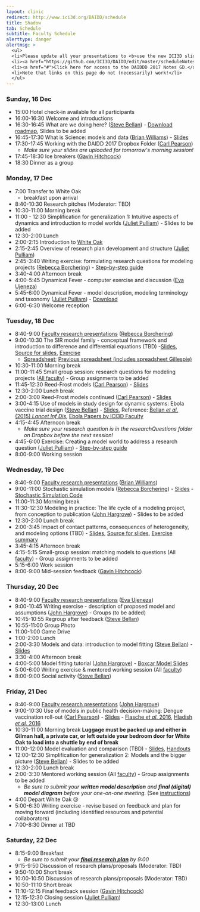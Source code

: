 ```yaml
---
layout: clinic
redirect: http://www.ici3d.org/DAIDD/schedule
title: Shadow
tab: Schedule
subtitle: Faculty Schedule
alerttype: danger
alertmsg: >
  <ul>
  <li>Please update all your presentations to <b>use the new ICI3D slide template</b>.</li>
  <li><a href="https://github.com/ICI3D/DAIDD/edit/master/scheduleNotes">Click here for access to the DAIDD 2018 Notes GD.</a></li>
  <li><a href="#">Click here for access to the DAIDDD 2017 Notes GD.</a></li>
  <li>Note that links on this page do not (necessarily) work!</li>
  </ul>
---
```



### Sunday, 16 Dec
- 15:00 Hotel check-in available for all participants
- 16:00-16:30 Welcome and introductions
- 16:30-16:45 What are we doing here? ([Steve Bellan]({{site.subdomainurl}}/team/bellan/)) - [Download roadmap](../roadmap/DAIDD2016roadmap.pdf), Slides to be added
- 16:45-17:30 What is Science: models and data ([Brian Williams]({{site.subdomainurl}}/team/williams/)) - [Slides](../Materials/Brian%20Williams%20What%20is%20Science.pdf)
- 17:30-17:45 Working with the DAIDD 2017 Dropbox Folder ([Carl Pearson]({{site.subdomainurl}}/team/pearson/))
    - _Make sure your slides are uploaded for tomorrow's morning session!_
- 17:45-18:30 Ice breakers ([Gavin Hitchcock]({{site.subdomainurl}}/team/hitchcock/))
- 18:30 Dinner as a group

### Monday, 17 Dec
- 7:00 Transfer to White Oak
    - breakfast upon arrival
- 8:40-10:30 Research pitches (Moderator: TBD)
- 10:30-11:00 Morning break
- 11:00 - 12:30 Simplification for generalization 1: Intuitive aspects of dynamics and introduction to model worlds ([Juliet Pulliam]({{site.subdomainurl}}/team/pulliam/)) - Slides to be added
- 12:30-2:00 Lunch
- 2:00-2:15 Introduction to [White Oak](http://www.whiteoakwildlife.org/wop)
- 2:15-2:45 Overview of research plan development and structure ([Juliet Pulliam]({{site.subdomainurl}}/team/pulliam/))
- 2:45-3:40 Writing exercise: formulating research questions for modeling projects ([Rebecca Borchering]({{site.subdomainurl}}/team/borchering/)) - [Step-by-step guide](../Materials/researchQuestions)
- 3:40-4:00 Afternoon break
- 4:00-5:45 Dynamical Fever - computer exercise and discussion ([Eva Ujeneza]({{site.subdomainurl}}/team/ujeneza/))
- 5:45-6:00 Dynamical Fever - model description, modeling terminology and taxonomy ([Juliet Pulliam]({{site.subdomainurl}}/team/pulliam/)) - [Download](../Materials/modelTaxonomy)
- 6:00-6:30 Welcome reception

### Tuesday, 18 Dec

- 8:40-9:00 [Faculty research presentations](../Materials/researchPresentations) ([Rebecca Borchering]({{site.subdomainurl}}/team/borchering))
- 9:00-10:30 The SIR model family - conceptual framework and introduction to difference and differential equations (TBD) -[Slides](https://github.com/dushoff/disease_model_talks/blob/master/git_push/family.draft.pdf), [Source for slides](https://github.com/dushoff/disease_model_talks), [Exercise](../Materials/SIRmodelFamily)
  - [Spreadsheet](http://tinyurl.com/SIR-DAIDD-2016); [Previous spreadsheet (includes spreadsheet Gillespie)](http://tinyurl.com/SIR-DAIDD-2015)
- 10:30-11:00 Morning break
- 11:00-11:45 Small group session: research questions for modeling projects ([All faculty]({{site.subdomainurl}}/team/)) - Group assignments to be added
- 11:45-12:30 Reed-Frost models ([Carl Pearson]({{site.subdomainurl}}/team/pearson/)) - [Slides](../Materials/Pearon-ReedFrostModels.pdf)
- 12:30-2:00 Lunch break
- 2:00-3:00 Reed-Frost models continued ([Carl Pearson]({{site.subdomainurl}}/team/pearson/)) - [Slides](../Materials/Pearon-ReedFrostModels.pdf)
- 3:00-4:15 Use of models in study design for dynamic systems: Ebola vaccine trial design ([Steve Bellan]({{site.subdomainurl}}/team/bellan/)) - [Slides](../Materials/Bellan-ModelsInStudyDesign-Ebola.pdf), Reference:
  [Bellan _et al._ (2015) _Lancet Inf Dis_](http://bellanlab.publichealth.uga.edu/wp-content/uploads/2016/09/BellanEtAl-SLEbola-LancetID-2015.pdf), [Ebola Papers by ICI3D Faculty](http://ebola.ici3d.org)
- 4:15-4:45 Afternoon break
    - _Make sure your research question is in the researchQuestions folder on Dropbox before the next session!_
- 4:45-6:00 Exercise: Creating a model world to address a research question ([Juliet Pulliam]({{site.subdomainurl}}/team/pulliam/)) - [Step-by-step guide](../Materials/modelWorld)
- 8:00-9:00 Working session

### Wednesday, 19 Dec
- 8:40-9:00 [Faculty research presentations](../Materials/researchPresentations) ([Brian Williams]({{site.subdomainurl}}/team/williams))
- 9:00-11:00 Stochastic simulation models ([Rebecca Borchering]({{site.subdomainurl}}/team/borchering/)) - [Slides](https://www.dropbox.com/s/678dx9io8fqnxyg/Borchering_stochastic_simulation_DAIDD2016.pdf?dl=1) - [Stochastic Simulation Code](https://github.com/ICI3D/RTutorials/raw/15f3f2d1c6b8d99c9762617c700e0e8bbf206482/spillover_introductions.R)
- 11:00-11:30 Morning break
- 11:30-12:30 Modeling in practice: The life cycle of a modeling project, from conception to publication ([John Hargrove]({{site.subdomainurl}}/team/hargrove))  - Slides to be added
- 12:30-2:00 Lunch break
- 2:00-3:45 Impact of contact patterns, consequences of heterogeneity, and modeling options (TBD) - [Slides](https://github.com/dushoff/disease_model_talks/tree/master/git_push/heterogeneity.draft.pdf), [Source for slides](https://github.com/dushoff/disease_model_talks/), [Exercise summary](../Materials/heterogeneityTutorialSummary.pdf)
- 3:45-4:15 Afternoon break
- 4:15-5:15 Small-group session: matching models to questions (All [faculty]({{site.subdomainurl}}/team/)) - Group assignments to be added
- 5:15-6:00 Work session
- 8:00-9:00 Mid-session feedback ([Gavin Hitchcock]({{site.subdomainurl}}/team/hitchcock/))

### Thursday, 20 Dec

- 8:40-9:00 [Faculty research presentations](../Materials/researchPresentations) ([Eva Ujeneza]({{site.subdomainurl}}/team/ujeneza))
- 9:00-10:45 Writing exercise - description of proposed model and assumptions ([John Hargrove]({{site.subdomainurl}}/team/hargrove/)) - Groups (to be added)
- 10:45-10:55 Regroup after feedback ([Steve Bellan]({{site.subdomainurl}}/team/bellan/))
- 10:55-11:00 Group Photo
- 11:00-1:00 Game Drive
- 1:00-2:00 Lunch
- 2:00-3:30 Models and data: introduction to model fitting  ([Steve Bellan]({{site.subdomainurl}}/team/bellan/)) - [Slides](../Materials/Bellan-ModelsData-IntrotoModelFitting.pdf)
- 3:30-4:00 Afternoon break
- 4:00-5:00 Model fitting tutorial ([John Hargrove]({{site.subdomainurl}}/team/hargrove/)) - [Boxcar Model Slides](../Materials/boxcarModels.pdf)
- 5:00-6:00 Writing exercise & mentored working session (All [faculty]({{site.subdomainurl}}/team/))
- 8:00-9:00 Social activity ([Steve Bellan]({{site.subdomainurl}}/team/bellan/))

### Friday, 21 Dec

- 8:40-9:00 [Faculty research presentations](../Materials/researchPresentations) ([John Hargrove]({{site.subdomainurl}}/team/hargrove))
- 9:00-10:30 Use of models in public health decision-making: Dengue vaccination roll-out ([Carl Pearson]({{site.subdomainurl}}/team/pearson/)) - [Slides](https://docs.google.com/presentation/d/1JqrGCGnlZLgguxWxeyEEwOBbJYnQaglXbRrq2P_x2Nc/pub?start=false&loop=false&delayms=3000) - [Flasche _et al_. 2016](http://journals.plos.org/plosmedicine/article?id=10.1371/journal.pmed.1002181), [Hladish _et al_. 2016 ](http://journals.plos.org/plosntds/article?id=10.1371/journal.pntd.0004661)
- 10:30-11:00 Morning break **Luggage must be packed up and either in Gilman hall, a private car, or left outside your bedroom door for White Oak to load into a shuttle by end of break**
- 11:00-12:00 Model evaluation and comparison (TBD) - [Slides](https://github.com/dushoff/statistics_talks/blob/master/git_push/evaluation.draft.pdf), [Handouts](https://github.com/dushoff/statistics_talks/blob/master/git_push/evaluation.handouts.pdf)
- 12:00-12:30 Simplification for generalization 2: Models and the bigger picture ([Steve Bellan]({{site.subdomainurl}}/team/bellan/)) - Slides to be added
- 12:30-2:00 Lunch break
- 2:00-3:30 Mentored working session (All [faculty]({{site.subdomainurl}}/team/)) - Group assignments to be added
    - _Be sure to submit your **written model description** and **final (digital) model diagram** before your one-on-one meeting_. (See [instructions](../Materials/instructions))
- 4:00 Depart White Oak :cry:
- 5:00-6:30 Writing exercise - revise based on feedback and plan for moving forward (including identified resources and potential collaborators)
- 7:00-8:30 Dinner at TBD

### Saturday, 22 Dec

- 8:15-9:00 Breakfast
    - _Be sure to submit your [**final research plan**](../Materials/researchPlans) by 9:00_
- 9:15-9:50 Discussion of research plans/proposals (Moderator: TBD)
- 9:50-10:00 Short break
- 10:00-10:50 Discussion of research plans/proposals (Moderator: TBD)
- 10:50-11:10 Short break
- 11:10-12:15 Final feedback session ([Gavin Hitchcock]({{site.subdomainurl}}/team/hitchcock/))
- 12:15-12:30 Closing session ([Juliet Pulliam]({{site.subdomainurl}}/team/pulliam/))
- 12:30-13:00 Lunch
